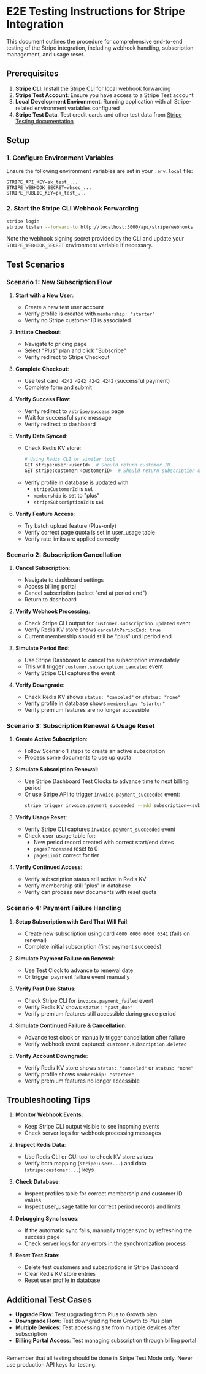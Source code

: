 # E2E Testing Instructions for Stripe Integration

This document outlines the procedure for comprehensive end-to-end testing of the Stripe integration, including webhook handling, subscription management, and usage reset.

## Prerequisites

1. **Stripe CLI**: Install the [Stripe CLI](https://stripe.com/docs/stripe-cli) for local webhook forwarding
2. **Stripe Test Account**: Ensure you have access to a Stripe Test account
3. **Local Development Environment**: Running application with all Stripe-related environment variables configured
4. **Stripe Test Data**: Test credit cards and other test data from [Stripe Testing documentation](https://stripe.com/docs/testing)

## Setup

### 1. Configure Environment Variables

Ensure the following environment variables are set in your `.env.local` file:

```
STRIPE_API_KEY=sk_test_...
STRIPE_WEBHOOK_SECRET=whsec_...
STRIPE_PUBLIC_KEY=pk_test_...
```

### 2. Start the Stripe CLI Webhook Forwarding

```bash
stripe login
stripe listen --forward-to http://localhost:3000/api/stripe/webhooks
```

Note the webhook signing secret provided by the CLI and update your `STRIPE_WEBHOOK_SECRET` environment variable if necessary.

## Test Scenarios

### Scenario 1: New Subscription Flow

1. **Start with a New User**:
   - Create a new test user account
   - Verify profile is created with `membership: "starter"`
   - Verify no Stripe customer ID is associated

2. **Initiate Checkout**:
   - Navigate to pricing page
   - Select "Plus" plan and click "Subscribe"
   - Verify redirect to Stripe Checkout

3. **Complete Checkout**:
   - Use test card: `4242 4242 4242 4242` (successful payment)
   - Complete form and submit

4. **Verify Success Flow**:
   - Verify redirect to `/stripe/success` page
   - Wait for successful sync message
   - Verify redirect to dashboard

5. **Verify Data Synced**:
   - Check Redis KV store:
     ```bash
     # Using Redis CLI or similar tool
     GET stripe:user:<userId>  # Should return customer ID
     GET stripe:customer:<customerID>  # Should return subscription data
     ```
   - Verify profile in database is updated with:
     - `stripeCustomerId` is set
     - `membership` is set to "plus"
     - `stripeSubscriptionId` is set

6. **Verify Feature Access**:
   - Try batch upload feature (Plus-only)
   - Verify correct page quota is set in user_usage table
   - Verify rate limits are applied correctly

### Scenario 2: Subscription Cancellation

1. **Cancel Subscription**:
   - Navigate to dashboard settings
   - Access billing portal
   - Cancel subscription (select "end at period end")
   - Return to dashboard

2. **Verify Webhook Processing**:
   - Check Stripe CLI output for `customer.subscription.updated` event
   - Verify Redis KV store shows `cancelAtPeriodEnd: true`
   - Current membership should still be "plus" until period end

3. **Simulate Period End**:
   - Use Stripe Dashboard to cancel the subscription immediately
   - This will trigger `customer.subscription.canceled` event
   - Verify Stripe CLI captures the event

4. **Verify Downgrade**:
   - Check Redis KV shows `status: "canceled"` or `status: "none"`
   - Verify profile in database shows `membership: "starter"`
   - Verify premium features are no longer accessible

### Scenario 3: Subscription Renewal & Usage Reset

1. **Create Active Subscription**:
   - Follow Scenario 1 steps to create an active subscription
   - Process some documents to use up quota

2. **Simulate Subscription Renewal**:
   - Use Stripe Dashboard Test Clocks to advance time to next billing period
   - Or use Stripe API to trigger `invoice.payment_succeeded` event:
     ```bash
     stripe trigger invoice.payment_succeeded --add subscription=<sub_id> --add billing_reason=subscription_cycle
     ```

3. **Verify Usage Reset**:
   - Verify Stripe CLI captures `invoice.payment_succeeded` event
   - Check user_usage table for:
     - New period record created with correct start/end dates
     - `pagesProcessed` reset to 0
     - `pagesLimit` correct for tier

4. **Verify Continued Access**:
   - Verify subscription status still active in Redis KV
   - Verify membership still "plus" in database
   - Verify can process new documents with reset quota

### Scenario 4: Payment Failure Handling

1. **Setup Subscription with Card That Will Fail**:
   - Create new subscription using card `4000 0000 0000 0341` (fails on renewal)
   - Complete initial subscription (first payment succeeds)

2. **Simulate Payment Failure on Renewal**:
   - Use Test Clock to advance to renewal date
   - Or trigger payment failure event manually

3. **Verify Past Due Status**:
   - Check Stripe CLI for `invoice.payment_failed` event
   - Verify Redis KV shows `status: "past_due"`
   - Verify premium features still accessible during grace period

4. **Simulate Continued Failure & Cancellation**:
   - Advance test clock or manually trigger cancellation after failure
   - Verify webhook event captured: `customer.subscription.deleted`

5. **Verify Account Downgrade**:
   - Verify Redis KV store shows `status: "canceled"` or `status: "none"`
   - Verify profile shows `membership: "starter"`
   - Verify premium features no longer accessible

## Troubleshooting Tips

1. **Monitor Webhook Events**:
   - Keep Stripe CLI output visible to see incoming events
   - Check server logs for webhook processing messages

2. **Inspect Redis Data**:
   - Use Redis CLI or GUI tool to check KV store values
   - Verify both mapping (`stripe:user:...`) and data (`stripe:customer:...`) keys

3. **Check Database**:
   - Inspect profiles table for correct membership and customer ID values
   - Inspect user_usage table for correct period records and limits

4. **Debugging Sync Issues**:
   - If the automatic sync fails, manually trigger sync by refreshing the success page
   - Check server logs for any errors in the synchronization process

5. **Reset Test State**:
   - Delete test customers and subscriptions in Stripe Dashboard
   - Clear Redis KV store entries
   - Reset user profile in database

## Additional Test Cases

- **Upgrade Flow**: Test upgrading from Plus to Growth plan
- **Downgrade Flow**: Test downgrading from Growth to Plus plan
- **Multiple Devices**: Test accessing site from multiple devices after subscription
- **Billing Portal Access**: Test managing subscription through billing portal

---

Remember that all testing should be done in Stripe Test Mode only. Never use production API keys for testing. 